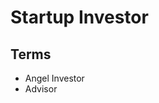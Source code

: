 # Startup Investor

## Terms

- Angel Investor
- Advisor

<!--
https://gist.github.com/brunowego/1d28139e6c555d053264e8885f995248
-->
